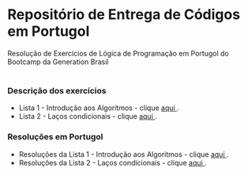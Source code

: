 # Repositório de Entrega de Códigos em Portugol

Resolução de Exercícios de Lógica de Programação em Portugol do Bootcamp da Generation Brasil <br><br>


### Descrição dos exercícios

* Lista 1 - Introdução aos Algoritmos -  clique <a href="https://github.com/dimitrimarinho/generation-logic-port/blob/f1f095cd484c048e085bd2dd6fc1aea9a7a810d3/PDF-Exercicios/Introdu%C3%A7%C3%A3o%20aos%20Algoritmos/INTRO-CS-2%20Exerc%C3%ADcios%20de%20l%C3%B3gica%20de%20programa%C3%A7%C3%A3o.pdf" target=“_blank”> aqui </a>.
* Lista 2 - Laços condicionais -  clique <a href="https://github.com/dimitrimarinho/generation-logic-port/blob/bac78caa4d4feeeb014918e760a647847998fe27/PDF-Exercicios/La%C3%A7os%20condicionais/Exerc%C3%ADcios%20La%C3%A7o%20Condicional%20l%C3%B3gica1.pdf" target=“_blank”> aqui </a>.

### Resoluções em Portugol 

* Resoluções da Lista 1 - Introdução aos Algoritmos - clique <a href="https://github.com/dimitrimarinho/generation-logic-port/tree/main/Resolucoes/Introdu%C3%A7%C3%A3o%20aos%20algoritmos" target=“_blank”> aqui </a>.
* Resoluções da Lista 2 - Laços condicionais - clique <a href="https://github.com/dimitrimarinho/generation-logic-port/tree/main/Resolucoes/La%C3%A7os%20condicionais" target=“_blank”> aqui </a>.
